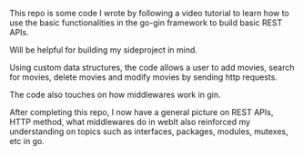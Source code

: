 This repo is some code I wrote by following a video tutorial to learn how to use the basic functionalities in the go-gin framework to build basic REST APIs.

Will be helpful for building my sideproject in mind.

Using custom data structures, the code allows a user to add movies, search for movies, delete movies and modify movies by sending http requests.

The code also touches on how middlewares work in gin. 

After completing this repo, I now have a general picture on REST APIs, HTTP method, what middlewares do in webIt also reinforced my understanding on topics such as interfaces, packages, modules, mutexes, etc in go.